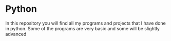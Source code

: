 # Python
In this repository you will find all my programs and projects that I have done in python. Some of the programs are very basic and some will be slightly advanced
